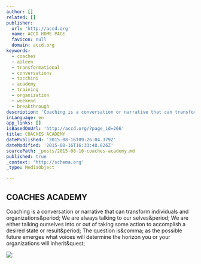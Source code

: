 ```yaml
---
author: []
related: []
publisher:
  url: 'http://accd.org'
  name: ACCD HOME PAGE
  favicon: null
  domain: accd.org
keywords:
  - coaches
  - aileen
  - transformational
  - conversations
  - tocchini
  - academy
  - training
  - organization
  - weekend
  - breakthrough
description: 'Coaching is a conversation or narrative that can transform individuals and organizations. We are always talking to our selves. We are either talking ourselves into or out of taking some action to accomplish a desired state or result. The question is, as the possible future emerges what voices will determine the horizon you or your organizations will inherit?'
inLanguage: en
app_links: []
isBasedOnUrl: 'http://accd.org/?page_id=266'
title: COACHES ACADEMY
datePublished: '2015-08-16T09:26:04.379Z'
dateModified: '2015-08-16T16:33:48.826Z'
sourcePath: _posts/2015-08-16-coaches-academy.md
published: true
_context: 'http://schema.org'
_type: MediaObject

---
```

<article style=""><h1>COACHES ACADEMY</h1><p>Coaching is a conversation or narrative that can transform individuals and organizations&amp;period; We are always talking to our selves&amp;period; We are either talking ourselves into or out of taking some action to accomplish a desired state or result&amp;period; The question is&amp;comma; as the possible future emerges what voices will determine the horizon you or your organizations will inherit&amp;quest;</p><img src="http://accd.org/wp-content/uploads/2012/01/tca.jpg" /></article>